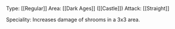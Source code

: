 Type: [[Regular]]
Area: [[Dark Ages]] ([[Castle]])
Attack: [[Straight]]

Speciality: Increases damage of shrooms in a 3x3 area.